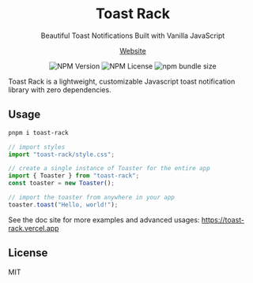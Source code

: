 <div align="center" width="100%">

# Toast Rack

Beautiful Toast Notifications Built with Vanilla JavaScript

[Website](https://toast-rack.vercel.app)

![NPM Version](https://img.shields.io/npm/v/toast-rack?link=https%3A%2F%2Fwww.npmjs.com%2Fpackage%2Ftoast-rack)
![NPM License](https://img.shields.io/npm/l/toast-rack)
![npm bundle size](https://img.shields.io/bundlephobia/minzip/toast-rack)

</div>

Toast Rack is a lightweight, customizable Javascript toast notification library with zero dependencies.

## Usage

```bash
pnpm i toast-rack
```

```ts
// import styles
import "toast-rack/style.css";

// create a single instance of Toaster for the entire app
import { Toaster } from "toast-rack";
const toaster = new Toaster();

// import the toaster from anywhere in your app
toaster.toast("Hello, world!");
```

See the doc site for more examples and advanced usages: https://toast-rack.vercel.app

## License

MIT
